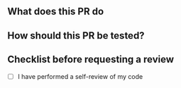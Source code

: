 ## What does this PR do

## How should this PR be tested?

## Checklist before requesting a review
- [ ] I have performed a self-review of my code